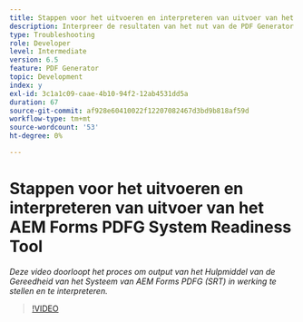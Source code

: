 ```yaml
---
title: Stappen voor het uitvoeren en interpreteren van uitvoer van het AEM Forms PDFG System Readiness Tool
description: Interpreer de resultaten van het nut van de PDF Generator gereedheid.
type: Troubleshooting
role: Developer
level: Intermediate
version: 6.5
feature: PDF Generator
topic: Development
index: y
exl-id: 3c1a1c09-caae-4b10-94f2-12ab4531dd5a
duration: 67
source-git-commit: af928e60410022f12207082467d3bd9b818af59d
workflow-type: tm+mt
source-wordcount: '53'
ht-degree: 0%

---
```


# Stappen voor het uitvoeren en interpreteren van uitvoer van het AEM Forms PDFG System Readiness Tool

*Deze video doorloopt het proces om output van het Hulpmiddel van de Gereedheid van het Systeem van AEM Forms PDFG (SRT) in werking te stellen en te interpreteren.*

>[!VIDEO](https://video.tv.adobe.com/v/335543?quality=12&learn=on)
